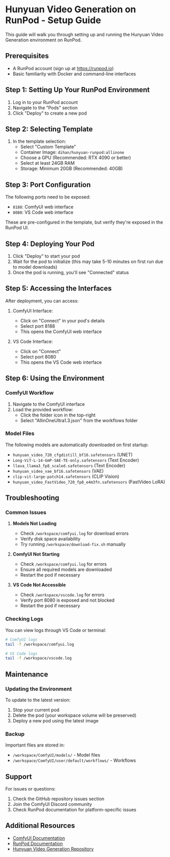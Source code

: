 # Hunyuan Video Generation on RunPod - Setup Guide

This guide will walk you through setting up and running the Hunyuan Video Generation environment on RunPod.

## Prerequisites

- A RunPod account (sign up at https://runpod.io)
- Basic familiarity with Docker and command-line interfaces

## Step 1: Setting Up Your RunPod Environment

1. Log in to your RunPod account
2. Navigate to the "Pods" section
3. Click "Deploy" to create a new pod

## Step 2: Selecting Template

1. In the template selection:
   - Select "Custom Template"
   - Container Image: `dihan/hunyuan-runpod:allinone`
   - Choose a GPU (Recommended: RTX 4090 or better)
   - Select at least 24GB RAM
   - Storage: Minimum 20GB (Recommended: 40GB)

## Step 3: Port Configuration

The following ports need to be exposed:
- `8188`: ComfyUI web interface
- `8080`: VS Code web interface

These are pre-configured in the template, but verify they're exposed in the RunPod UI.

## Step 4: Deploying Your Pod

1. Click "Deploy" to start your pod
2. Wait for the pod to initialize (this may take 5-10 minutes on first run due to model downloads)
3. Once the pod is running, you'll see "Connected" status

## Step 5: Accessing the Interfaces

After deployment, you can access:

1. ComfyUI Interface:
   - Click on "Connect" in your pod's details
   - Select port 8188
   - This opens the ComfyUI web interface

2. VS Code Interface:
   - Click on "Connect"
   - Select port 8080
   - This opens the VS Code web interface

## Step 6: Using the Environment

### ComfyUI Workflow

1. Navigate to the ComfyUI interface
2. Load the provided workflow:
   - Click the folder icon in the top-right
   - Select "AllinOneUltra1.3.json" from the workflows folder

### Model Files

The following models are automatically downloaded on first startup:
- `hunyuan_video_720_cfgdistill_bf16.safetensors` (UNET)
- `Long-ViT-L-14-GmP-SAE-TE-only.safetensors` (Text Encoder)
- `llava_llama3_fp8_scaled.safetensors` (Text Encoder)
- `hunyuan_video_vae_bf16.safetensors` (VAE)
- `clip-vit-large-patch14.safetensors` (CLIP Vision)
- `hunyuan_video_FastVideo_720_fp8_e4m3fn.safetensors` (FastVideo LoRA)

## Troubleshooting

### Common Issues

1. **Models Not Loading**
   - Check `/workspace/comfyui.log` for download errors
   - Verify disk space availability
   - Try running `/workspace/download-fix.sh` manually

2. **ComfyUI Not Starting**
   - Check `/workspace/comfyui.log` for errors
   - Ensure all required models are downloaded
   - Restart the pod if necessary

3. **VS Code Not Accessible**
   - Check `/workspace/vscode.log` for errors
   - Verify port 8080 is exposed and not blocked
   - Restart the pod if necessary

### Checking Logs

You can view logs through VS Code or terminal:
```bash
# ComfyUI logs
tail -f /workspace/comfyui.log

# VS Code logs
tail -f /workspace/vscode.log
```

## Maintenance

### Updating the Environment

To update to the latest version:
1. Stop your current pod
2. Delete the pod (your workspace volume will be preserved)
3. Deploy a new pod using the latest image

### Backup

Important files are stored in:
- `/workspace/ComfyUI/models/` - Model files
- `/workspace/ComfyUI/user/default/workflows/` - Workflows

## Support

For issues or questions:
1. Check the GitHub repository issues section
2. Join the ComfyUI Discord community
3. Check RunPod documentation for platform-specific issues

## Additional Resources

- [ComfyUI Documentation](https://github.com/comfyanonymous/ComfyUI)
- [RunPod Documentation](https://docs.runpod.io/)
- [Hunyuan Video Generation Repository](https://github.com/dihan/hunyuan-runpod)
